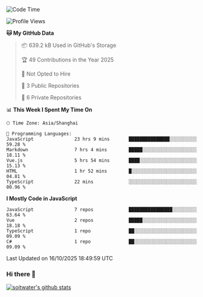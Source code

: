 <!--START_SECTION:waka-->
![Code Time](http://img.shields.io/badge/Code%20Time-5%2C636%20hrs%201%20min-blue)

![Profile Views](http://img.shields.io/badge/Profile%20Views-1-blue)

**🐱 My GitHub Data** 

> 📦 639.2 kB Used in GitHub's Storage 
 > 
> 🏆 49 Contributions in the Year 2025
 > 
> 🚫 Not Opted to Hire
 > 
> 📜 3 Public Repositories 
 > 
> 🔑 6 Private Repositories 
 > 
📊 **This Week I Spent My Time On** 

```text
🕑︎ Time Zone: Asia/Shanghai

💬 Programming Languages: 
JavaScript               23 hrs 9 mins       ███████████████░░░░░░░░░░   59.28 % 
Markdown                 7 hrs 4 mins        █████░░░░░░░░░░░░░░░░░░░░   18.11 % 
Vue.js                   5 hrs 54 mins       ████░░░░░░░░░░░░░░░░░░░░░   15.13 % 
HTML                     1 hr 52 mins        █░░░░░░░░░░░░░░░░░░░░░░░░   04.81 % 
TypeScript               22 mins             ░░░░░░░░░░░░░░░░░░░░░░░░░   00.96 % 
```

**I Mostly Code in JavaScript** 

```text
JavaScript               7 repos             ████████████████░░░░░░░░░   63.64 % 
Vue                      2 repos             █████░░░░░░░░░░░░░░░░░░░░   18.18 % 
TypeScript               1 repo              ██░░░░░░░░░░░░░░░░░░░░░░░   09.09 % 
C#                       1 repo              ██░░░░░░░░░░░░░░░░░░░░░░░   09.09 % 
```




 Last Updated on 16/10/2025 18:49:59 UTC
<!--END_SECTION:waka-->

### Hi there 👋
[![soitwater's github stats](https://github-readme-stats.vercel.app/api?username=soitwater)](https://github.com/soitwater/github-readme-stats)

